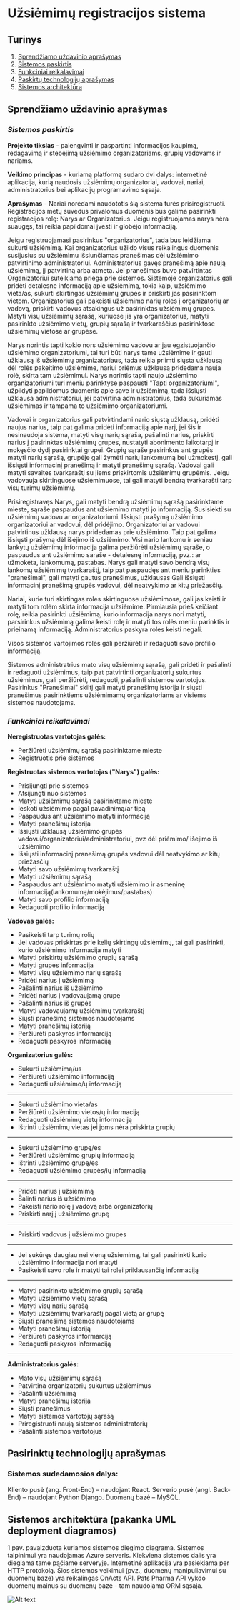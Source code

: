 ﻿# Užsiėmimų registracijos sistema

## Turinys

 1. [Sprendžiamo uždavinio aprašymas](#sprendžiamo-uždavinio-aprašymas) 
 2. [Sistemos paskirtis](#sistemos-paskirtis) 
 3.  [Funkciniai reikalavimai](#funkciniai-reikalavimai) 
 4.  [Paskirtų technologijų aprašymas](#paskirtų-technologijų-aprašymas) 
 5.  [Sistemos architektūra](#sistemos-architektūra)


## Sprendžiamo uždavinio aprašymas

### *Sistemos paskirtis*

**Projekto tikslas** - palengvinti ir paspartinti informacijos kaupimą, redagavimą ir stebėjimą užsiėmimo organizatoriams, grupių vadovams ir nariams. 

**Veikimo principas** - kuriamą platformą sudaro dvi dalys: internetinė aplikacija, kurią naudosis užsiėmimų organizatoriai, vadovai, nariai, administratorius bei aplikacijų programavimo sąsaja.

**Aprašymas**  - Nariai norėdami naudototis šią sistema turės prisiregistruoti. Registracijos metų suvedus privalomus duomenis bus galima pasirinkti registracijos rolę: Narys ar Organizatorius. Jeigu registruojamas narys nėra suaugęs, tai reikia papildomai  įvesti ir globėjo informaciją.

Jeigu registruojamasi pasirinkus "organizatorius", tada bus leidžiama sukurti užsiėmimą. Kai organizatorius užildo visus reikalingus duomenis susijusius su užsiėmimu išsiunčiamas pranešimas dėl užsiėmimo patvirtinimo administratoriui. Administratorius gavęs pranešimą apie naują užsiėmimą, jį patvirtiną arba atmeta. Jei pranešimas buvo patvirtintas Organizatoriui suteikiama priega prie sistemos. Sistemoje organizatorius gali pridėti detalesne informaciją apie užsiėmimą, tokia kaip, užsiėmimo vieta/as, sukurti skirtingas užsiėmimų grupes ir priskirti jas pasirinktom vietom. Organizatorius gali pakeisti užsiėmimo narių roles į organizatorių ar vadovą, priskirti vadovus atsakingus už pasirinktas užsiėmimų grupes. Matyti visų užsiėmimų sąrašą, kuriuose jis yra organizatorius, matyti pasirinkto užsiėmimo vietų, grupių sąrašą ir tvarkaraščius pasirinktose užsiėmimų vietose ar grupėse.

Narys norintis tapti kokio nors užsiėmimo vadovu ar jau egzistuojančio užsiėmimo organizatoriumi, tai turi būti narys tame užsiėmime ir gauti užklausą iš užsiėmimų organizatoriaus, tada reikia priimti siųsta užklausą dėl rolės pakeitimo užsiėmime, nariui priėmus užklausą pridedama nauja rolė, skirta tam užsiėmimui. Narys norintis tapti naujo užsiėmimo organizatoriumi turi meniu parinktyse paspausti "Tapti organizatoriumi", užpildyti papildomus duomenis apie save ir užsiėmimą, tada išsiųsti užklausa administratoriui, jei patvirtina administratorius, tada sukuriamas užsiėmimas ir tampama to užsiėmimo organizatoriumi. 

Vadovai ir organizatorius gali patvirtindami nario siųstą užklausą, pridėti naujus narius, taip pat galima pridėti informaciją apie narį, jei šis ir nesinaudoja sistema, matyti visų narių sąraša, pašalinti narius, priskirti narius į pasirinktas užsiėmimų grupes, nustatyti abonimento laikotarpį ir mokęsčio dydį pasirinktai grupei. Grupių sąraše pasirinkus ant grupės matyti narių sąrašą, grupėje gali žymėti narių lankomumą bei užmokestį, gali išsiųsti informacinį pranešimą ir matyti pranešimų sąrašą. Vadovai gali matyti savaites tvarkaraštį su jiems priskirtomis užsiėmimų grupėmis. Jeigu vadovauja skirtinguose užsiėmimuose, tai gali matyti bendrą tvarkarašti tarp visų turimų užsiėmimų.

Prisiregistravęs Narys, gali matyti bendrą užsiėmimų sąrašą pasirinktame mieste, sąraše paspaudus ant užsiėmimo matyti jo informaciją. Susisiekti su užsiėmimų vadovu ar organizatoriumi. Išsiųsti prašymą užsiėmimo organizatoriui ar vadovui, dėl pridėjimo. Organizatoriui ar vadovui patvirtinus užklausą narys pridedamas prie užsiėmimo. Taip pat galima išsiųsti prašymą dėl išėjimo iš užsiėmimo. Visi nario lankomu ir seniau lankytų užsiėmimų informacija galima peržiūrėti užsiėmimų sąraše, o paspaudus ant užsiėmimo saraše - detalesnę informaciją, pvz.: ar užmokėta, lankomumą, pastabas. Narys gali matyti savo bendrą visų lankomų užsiėmimų tvarkaraštį,  taip pat paspaudęs ant meniu parinkties "pranešimai", gali matyti gautus pranešimus, užklausas Gali išsiųsti informacinį pranešimą grupės vadovui, dėl neatvykimo ar kitų priežasčių.

Nariai, kurie turi skirtingas roles skirtinguose užsiėmimose, gali jas keisti ir matyti tom rolėm skirta informacija užsiėmime. Pirmiausia prieš keičiant rolę, reikia pasirinkti užsiėmimą, kurio informacija narys nori matyti, parsirinkus užsiėmimą galima keisti rolę ir matyti tos rolės meniu parinktis ir prieinamą informaciją. Administratorius paskyra roles keisti negali.

Visos sistemos vartojimos roles gali peržiūrėti ir redaguoti savo profilio informaciją.

Sistemos administratrius mato visų užsiėmimų sąrašą, gali pridėti ir pašalinti ir redaguoti užsiėmimus, taip pat patvirtinti organizatorių sukurtus užsiėmimus, gali peržiūrėti, redaguoti, pašalinti sistemos vartotojus.  Pasirinkus "Pranešimai" skiltį gali matyti pranešimų istorija ir siųsti pranešimus pasirinktiems užsiėmimamų organizatoriams ar visiems sistemos naudotojams.


### *Funkciniai reikalavimai*

**Neregistruotas vartotojas galės:**

 -  Peržiūrėti užsiėmimų sąrašą pasirinktame mieste
 -  Registruotis prie sistemos

**Registruotas sistemos vartotojas ("Narys") galės:**

 - Prisijungti prie sistemos 
 - Atsijungti nuo sistemos 
 - Matyti užsiėmimų sąrašą pasirinktame mieste
 - Ieskoti užsiėmimo pagal pavadinimą/ar tipą
 -  Paspaudus ant užsiėmimo matyti informaciją
 - Matyti pranešimų istorija
 -  Išsiųsti užklausą užsiėmimo grupės vadovui/organizatoriui/administratoriui, pvz dėl priėmimo/ išejimo iš užsiėmimo
 -  Išsiųsti informacinį pranešimą grupės vadovui dėl neatvykimo ar kitų priežasčių
 -  Matyti savo užsiėmimų tvarkaraštį
 - Matyti užsiėmimų sąrašą
 -  Paspaudus ant užsiėmimo matyti užsiėmimo ir asmeninę informaciją(lankomumą/mokėjimus/pastabas)
 - Matyti savo profilio informaciją
 -  Redaguoti profilio informaciją

**Vadovas galės:**
 - Pasikeisti tarp turimų rolių 
- Jei vadovas priskirtas prie kelių skirtingų užsiėmimų, tai gali pasirinkti, kurio užsiėmimo informacija matyti
 - Matyti priskirtų užsiėmimo grupių sąrašą
 - Matyti grupes informacija
 - Matyti visų užsiėmimo narių sąrašą
 - Pridėti narius į užsiėmimą
 - Pašalinti narius iš užsiėmimo
 -  Pridėti narius į vadovaujamą grupę
 - Pašalinti narius iš grupės
- Matyti vadovaujamų užsiėmimų tvarkaraštį
- Siųsti pranešimą sistemos naudotojams 
- Matyti pranešimų istoriją
- Peržiūrėti paskyros informarciją
- Redaguoti paskyros informaciją

**Organizatorius galės:**
- Sukurti užsiėmimą/us
- Peržiūrėti užsiėmimo informaciją
- Redaguoti užsiėmimo/ų informaciją
- --
- Sukurti užsiėmimo vieta/as
- Peržiūrėti užsiėmimo vietos/ų informaciją
- Redaguoti užsiėmimų vietų informaciją
- Ištrinti užsiėmimų vietas jei joms nėra priskirta grupių
- ---
- Sukurti užsiėmimo grupę/es
- Peržiūrėti užsiėmimo grupių informaciją
- Ištrinti užsiėmimo grupę/es
- Redaguoti užsiėmimo grupės/ių informaciją

- --
- Pridėti narius į užsiėmimą
- Šalinti narius iš užsiėmimo
- Pakeisti nario rolę į vadovą arba organizatorių
- Priskirti narį į užsiėmimo grupę
- ---
- Priskirti vadovus į užsiėmimo grupes
- ---
- Jei sukūręs daugiau nei vieną užsiemimą, tai gali pasirinkti kurio užsiėmimo informacija nori matyti
- Pasikeisti savo role ir matyti tai rolei priklausančią informaciją
- ---
- Matyti pasirinkto užsiėmimo grupių sąrašą
- Matyti užsiėmimo vietų sąrašą
- Matyti visų narių sąrašą
- Matyti užsiėmimų tvarkaraštį pagal vietą ar grupę
- Siųsti pranešimą sistemos naudotojams 
- Matyti pranešimų istoriją
- Peržiūrėti paskyros informarciją
- Redaguoti paskyros informaciją
---

**Administratorius galės:**

- Mato visų užsiėmimų sąrašą
- Patvirtina organizatorių sukurtus užsiėmimus
- Pašalinti užsiėmimą
- Matyti pranešimų istorija
- Siųsti pranešimus
- Matyti sistemos vartotojų sąrašą
- Priregistruoti naują sistemos administratorių
- Pašalinti sistemos vartotojus


## Pasirinktų technologijų aprašymas

### Sistemos sudedamosios dalys:
Kliento pusė (ang. Front-End) – naudojant React.
Serverio pusė (angl. Back-End) – naudojant Python Django. Duomenų bazė – MySQL.

## Sistemos architektūra (pakanka UML deployment diagramos)

1 pav. pavaizduota kuriamos sistemos diegimo diagrama. Sistemos talpinimui yra naudojamas Azure serveris. Kiekviena sistemos dalis yra diegiama tame pačiame serveryje. Internetinė aplikacija yra pasiekiama per HTTP protokolą. Šios sistemos veikimui (pvz., duomenų manipuliavimui su duomenų baze) yra reikalingas OnActs API. Pats Pharma API vykdo duomenų mainus su duomenų baze - tam naudojama ORM sąsaja.

![Alt text](relative/path/to/img.png?raw=true "img.png")

